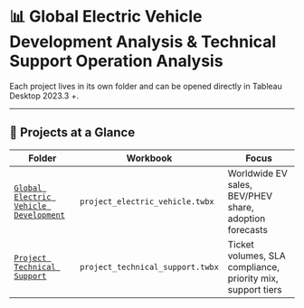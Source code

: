 # 📊 Global Electric Vehicle Development Analysis & Technical Support Operation Analysis  

Each project lives in its own folder and can be opened directly in Tableau Desktop 2023.3 +.

---

## 🚀 Projects at a Glance  

| Folder | Workbook | Focus |
| ------ | -------- | ----- |
| [`Global Electric Vehicle Development`](./Global%20Electric%20Vehicle%20Development) | `project_electric_vehicle.twbx` | Worldwide EV sales, BEV/PHEV share, adoption forecasts |
| [`Project Technical Support`](./Project%20Technical%20Support) | `project_technical_support.twbx` | Ticket volumes, SLA compliance, priority mix, support tiers |

